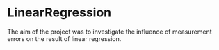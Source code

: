 # LinearRegression
The aim of the project was to investigate the influence of measurement errors on the result of linear regression.
